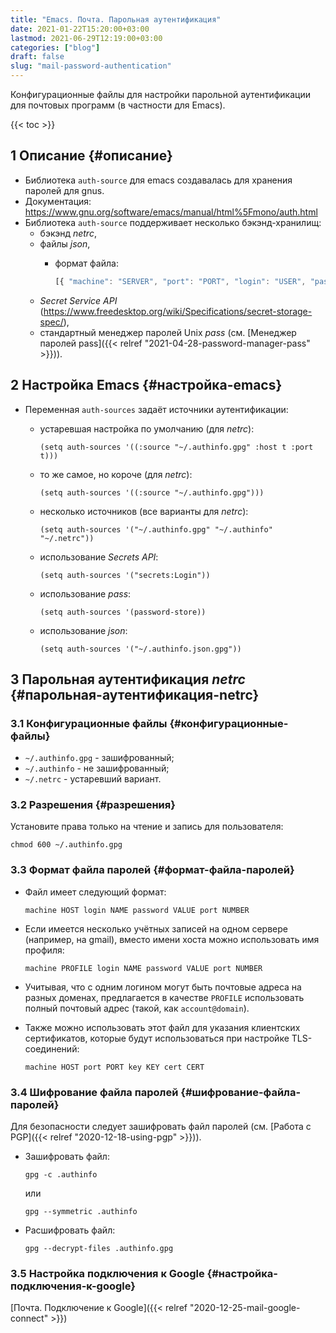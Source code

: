 ```yaml
---
title: "Emacs. Почта. Парольная аутентификация"
date: 2021-01-22T15:20:00+03:00
lastmod: 2021-06-29T12:19:00+03:00
categories: ["blog"]
draft: false
slug: "mail-password-authentication"
---
```


Конфигурационные файлы для настройки парольной аутентификации для почтовых программ (в частности для Emacs).

<!--more-->

{{< toc >}}


## <span class="section-num">1</span> Описание {#описание}

-   Библиотека `auth-source` для emacs создавалась для хранения паролей для gnus.
-   Документация: <https://www.gnu.org/software/emacs/manual/html%5Fmono/auth.html>
-   Библиотека `auth-source` поддерживает несколько бэкэнд-хранилищ:
    -   бэкэнд _netrc_,
    -   файлы _json_,
        -   формат файла:

            ```js
            [{ "machine": "SERVER", "port": "PORT", "login": "USER", "password": "PASSWORD" }]
            ```
    -   _Secret Service API_ (<https://www.freedesktop.org/wiki/Specifications/secret-storage-spec/>),
    -   стандартный менеджер паролей Unix _pass_ (см. [Менеджер паролей pass]({{< relref "2021-04-28-password-manager-pass" >}})).


## <span class="section-num">2</span> Настройка Emacs {#настройка-emacs}

-   Переменная `auth-sources`  задаёт источники аутентификации:
    -   устаревшая настройка по умолчанию (для _netrc_):

        ```elisp
        (setq auth-sources '((:source "~/.authinfo.gpg" :host t :port t)))
        ```
    -   то же самое, но короче (для _netrc_):

        ```elisp
        (setq auth-sources '((:source "~/.authinfo.gpg")))
        ```
    -   несколько источников (все варианты для _netrc_):

        ```elisp
        (setq auth-sources '("~/.authinfo.gpg" "~/.authinfo" "~/.netrc"))
        ```
    -   использование _Secrets API_:

        ```elisp
        (setq auth-sources '("secrets:Login"))
        ```
    -   использование _pass_:

        ```elisp
        (setq auth-sources '(password-store))
        ```
    -   использование _json_:

        ```elisp
        (setq auth-sources '("~/.authinfo.json.gpg"))
        ```


## <span class="section-num">3</span> Парольная аутентификация _netrc_ {#парольная-аутентификация-netrc}


### <span class="section-num">3.1</span> Конфигурационные файлы {#конфигурационные-файлы}

-   `~/.authinfo.gpg` - зашифрованный;
-   `~/.authinfo` - не зашифрованный;
-   `~/.netrc` - устаревший вариант.


### <span class="section-num">3.2</span> Разрешения {#разрешения}

Установите права только на чтение и запись для пользователя:

```shell
chmod 600 ~/.authinfo.gpg
```


### <span class="section-num">3.3</span> Формат файла паролей {#формат-файла-паролей}

-   Файл имеет следующий формат:

    ```conf-unix
    machine HOST login NAME password VALUE port NUMBER
    ```

-   Если имеется несколько учётных записей на одном сервере (например, на gmail), вместо имени хоста можно использовать имя профиля:

    ```conf-unix
    machine PROFILE login NAME password VALUE port NUMBER
    ```
-   Учитывая, что с одним логином могут быть почтовые адреса на разных доменах, предлагается в качестве `PROFILE` использовать полный почтовый адрес (такой, как `account@domain`).
-   Также можно использовать этот файл для указания клиентских сертификатов, которые будут использоваться при настройке TLS-соединений:

    ```conf-unix
    machine HOST port PORT key KEY cert CERT
    ```


### <span class="section-num">3.4</span> Шифрование файла паролей {#шифрование-файла-паролей}

Для безопасности следует зашифровать файл паролей (см. [Работа с PGP]({{< relref "2020-12-18-using-pgp" >}})).

-   Зашифровать файл:

    ```shell
    gpg -c .authinfo
    ```

    или

    ```shell
    gpg --symmetric .authinfo
    ```
-   Расшифровать файл:

    ```shell
    gpg --decrypt-files .authinfo.gpg
    ```


### <span class="section-num">3.5</span> Настройка подключения к Google {#настройка-подключения-к-google}

[Почта. Подключение к Google]({{< relref "2020-12-25-mail-google-connect" >}})
